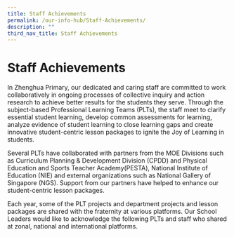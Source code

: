 ```yaml
---
title: Staff Achievements
permalink: /our-info-hub/Staff-Achievements/
description: ""
third_nav_title: Staff Achievements
---
```

Staff Achievements
==================

In Zhenghua Primary, our dedicated and caring staff are committed to work collaboratively in ongoing processes of collective inquiry and action research to achieve better results for the students they serve. Through the subject-based Professional Learning Teams (PLTs), the staff meet to clarify essential student learning, develop common assessments for learning, analyze evidence of student learning to close learning gaps and create innovative student-centric lesson packages to ignite the Joy of Learning in students.

Several PLTs have collaborated with partners from the MOE Divisions such as Curriculum Planning & Development Division (CPDD) and Physical Education and Sports Teacher Academy(PESTA), National Institute of Education (NIE) and external organizations such as National Gallery of Singapore (NGS). Support from our partners have helped to enhance our student-centric lesson packages.

Each year, some of the PLT projects and department projects and lesson packages are shared with the fraternity at various platforms. Our School Leaders would like to acknowledge the following PLTs and staff who shared at zonal, national and international platforms.